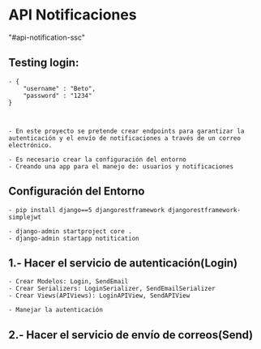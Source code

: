 # API Notificaciones
"#api-notification-ssc" 

## Testing login:
	- {
		"username" : "Beto",
		"password" : "1234"
	}



	- En este proyecto se pretende crear endpoints para garantizar la autenticación y el envío de notificaciones a través de un correo electrónico.
	
	- Es necesario crear la configuración del entorno
	- Creando una app para el manejo de: usuarios y notificaciones

## Configuración del Entorno
	- pip install django==5 djangorestframework djangorestframework-simplejwt

	- django-admin startproject core .
	- django-admin startapp notitication


## 1.- Hacer el servicio de autenticación(Login)
	- Crear Modelos: Login, SendEmail
	- Crear Serializers: LoginSerializer, SendEmailSerializer
	- Crear Views(APIViews): LoginAPIView, SendAPIView

	- Manejar la autenticación

## 2.- Hacer el servicio de envío de correos(Send)
